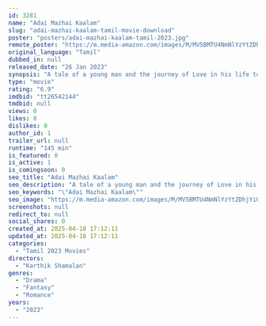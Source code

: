 ```yaml
---
id: 3281
name: "Adai Mazhai Kaalam"
slug: "adai-mazhai-kaalam-tamil-movie-download"
poster: "posters/adai-mazhai-kaalam-tamil-2023.jpg"
remote_poster: "https://m.media-amazon.com/images/M/MV5BMTU4NmNlYzYtZDhjYi00ZDgxLWEzYzUtNTIxYjVjZDVmOWFlXkEyXkFqcGc@._V1_SX300.jpg"
original_language: "Tamil"
dubbed_in: null
released_date: "26 Jan 2023"
synopsis: "A tale of a young man and the journey of Love in his life to understand the meaning of eternal love and its purpose. An emotional roller coaster presented with a touch of fantasy ."
type: "movie"
rating: "6.9"
imdbid: "tt26542144"
tmdbid: null
views: 0
likes: 0
dislikes: 0
author_id: 1
trailer_url: null
runtime: "145 min"
is_featured: 0
is_active: 1
is_comingsoon: 0
seo_title: "Adai Mazhai Kaalam"
seo_description: "A tale of a young man and the journey of Love in his life to understand the meaning of eternal love and its purpose. An emotional roller coaster presented with a touch of fantasy ."
seo_keywords: "\"Adai Mazhai Kaalam\""
seo_image: "https://m.media-amazon.com/images/M/MV5BMTU4NmNlYzYtZDhjYi00ZDgxLWEzYzUtNTIxYjVjZDVmOWFlXkEyXkFqcGc@._V1_SX300.jpg"
screenshots: null
redirect_to: null
social_shares: 0
created_at: 2025-04-18 17:12:11
updated_at: 2025-04-18 17:12:11
categories:
  - "Tamil 2023 Movies"
directors:
  - "Karthik Shamalan"
genres:
  - "Drama"
  - "Fantasy"
  - "Romance"
years:
  - "2023"
---
```

